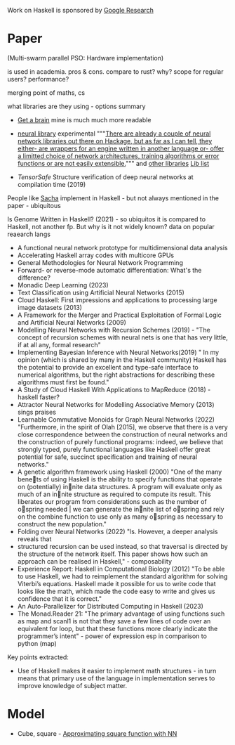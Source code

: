 Work on Haskell is sponsored by [Google Research](https://www.haskell.org/ghc/#:~:text=IOHK-,Google%20Research,-Tweag%20I/O)
# Paper

(Multi-swarm parallel PSO: Hardware implementation)

is used in academia. pros & cons. compare to rust? why? scope for regular users? performance?

merging point of maths, cs 

what libraries are they using - options summary

- [Get a brain](https://crypto.stanford.edu/~blynn/haskell/brain.html#:~:text=The%20neural%20network%20takes%20about,takes%20about%20another%2040%20lines.&text=Let's%20walk%20through%20a%20sample,a%20reasonably%20legible%20%229'.) mine is much much more readable

- [neural library](https://hackage.haskell.org/package/neural) experimental 
		"""[There are already a couple of neural network libraries out there on Hackage, but as far as I can tell, they either-  are wrappers for an engine written in another language or- offer a limitted choice of network architectures, training algorithms or error functions or are not easily extensible.](https://hackage.haskell.org/package/neural#:~:text=There%20are%20already,not%20easily%20extensible.)"""
		and [other libraries](https://stackoverflow.com/questions/4942392/neural-networks-in-haskell-advice)
		[Lib list](https://stackoverflow.com/questions/4942392/neural-networks-in-haskell-advice)
- _TensorSafe_ Structure verification of deep neural networks at compilation time (2019)

People like [Sacha](https://elifesciences.org/articles/64615#x02f779e4) implement in Haskell - but not always mentioned in the paper - ubiquitous

Is Genome Written in Haskell? (2021) - so ubiquitos it is compared to Haskell, not another fp. But why is it not widely known?
data on popular reaearch langs

-  A functional neural network prototype for multidimensional data analysis
-  Accelerating Haskell array codes with multicore GPUs
- General Methodologies for Neural Network Programming
- Forward- or reverse-mode automatic differentiation: What's the difference?
- Monadic Deep Learning (2023)
- Text Classification using Artificial Neural Networks (2015)
- Cloud Haskell: First impressions and applications to processing large image datasets (2013)
- A Framework for the Merger and Practical Exploitation of Formal Logic and Artificial Neural Networks (2009)
- Modelling Neural Networks with Recursion Schemes (2019) - "The concept of recursion schemes with neural nets is one that has very little, if at all any, formal research"
- Implementing Bayesian Inference with Neural Networks(2019) " In my opinion (which is
	shared by many in the Haskell community) Haskell has the potential to provide an
	excellent and type-safe interface to numerical algorithms, but the right abstractions
	for describing these algorithms must first be found."
- A Study of Cloud Haskell With Applications to MapReduce (2018)  - haskell faster?
- Attractor Neural Networks for Modelling Associative Memory (2013) sings praises
- Learnable Commutative Monoids for Graph Neural Networks (2022) "Furthermore, in the spirit of Olah [2015], we observe that there is a very close correspondence between the construction of neural networks and the construction of purely functional programs: indeed, we believe that strongly typed, purely functional languages like Haskell offer great potential for safe, succinct specification and training of neural networks."
- A genetic algorithm framework using Haskell (2000) "One of the many benets of using Haskell is the ability to specify functions that operate on (potentially) innite data structures. A program will evaluate only as much of an innite structure as required to compute its result. This liberates our program from considerations such as the number of ospring needed | we can generate the innite list of ospring and rely on the combine function to use only as many ospring as necessary to construct the new population."
- Folding over Neural Networks (2022) "ls. However, a deeper analysis reveals that 
- structured recursion can be used instead, so that traversal is directed by the structure of the network itself. This paper shows how such an approach can be realised in Haskell," - composability
- Experience Report: Haskell in Computational Biology (2012) "To be able to use Haskell, we had to reimplement the standard algorithm for solving Viterbi’s equations. Haskell made it possible for us to write code that looks like the math, which made the code easy to write and gives us confidence that it is correct."
- An Auto-Parallelizer for Distributed Computing in Haskell (2023) 
- The Monad.Reader 21: "The primary advantage of using functions such as map and scanl1 is not that they save a few lines of code over an equivalent for loop, but that these functions more clearly indicate the programmer’s intent" - power of expression esp in comparison to python (map)

Key points extracted:
- Use of Haskell makes it easier to implement math structures - in turn means that primary use of the language in implementation serves to improve knowledge of subject matter.

# Model

- Cube, square - [Approximating square function with NN](https://stackoverflow.com/questions/55170460/neural-network-for-square-x2-approximation)
